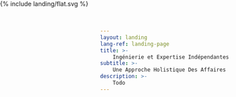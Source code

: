 ```yaml
---
layout: landing
lang-ref: landing-page
title: >-
    Ingénierie et Expertise Indépendantes
subtitle: >-
    Une Approche Holistique Des Affaires
description: >-
    Todo
---
```

<style type="text/css">
    .vector {
        z-index: 0;
        position: absolute;
        top:0;
        left: 0;
        width: 100vw;
        height: 100vh;
        display: flex;
        flex-direction: column;
    }
    svg#yin-yang {
        width: 100%;
        height: 100%;
    }
    svg .background {
        fill: #123456;
        stroke: #ffffff;
        transition: 0.3s;
    }
    svg .title {
        fill: #ffffff;
        transition: 0.3s;
    }
    svg .subtitle {
        fill: #ffffff;
        opacity: 0.0;
        transition: 0.6s;
    }
    svg .yin-yang:hover .background {
        fill: #0044dd;
    }
    svg .yin-yang:hover .title {
        fill: #ffdd44;
    }
    svg .yin-yang:hover .subtitle {
        opacity: 1.0;
    }
</style>
<div class="vector" style="">
    {% include landing/flat.svg %}
</div>
